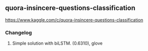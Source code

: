 ## quora-insincere-questions-classification


https://www.kaggle.com/c/quora-insincere-questions-classification

### Changelog 

1. Simple solution with biLSTM. (0.6310), glove

